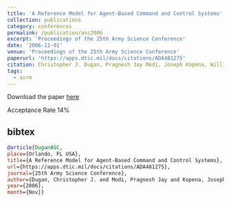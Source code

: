 ```yaml
---
title: 'A Reference Model for Agent-Based Command and Control Systems'
collection: publications
category: conferences
permalink: /publication/asc2006
excerpt: 'Proceedings of the 25th Army Science Conference'
date: '2006-11-01'
venue: 'Proceedings of the 25th Army Science Conference'
paperurl: 'https://apps.dtic.mil/docs/citations/ADA481275'
citation: Christopher J. Dugan, Pragnesh Jay Modi, Joseph Kopena, William M. Mongan, William C. Regli, Israel Mayk. A Reference Model for Agent-Based Command and Control Systems.  Proceedings of the 25th Army Science Conference 2006
tags: 
  - asrm
---
```


Download the paper [here](https://apps.dtic.mil/dtic/tr/fulltext/u2/a481275.pdf)

Acceptance Rate 14%

## bibtex
```bibtex
@article{DuganASC, 
place={Orlando, FL USA}, 
title={A Reference Model for Agent-Based Command and Control Systems}, 
url={https://apps.dtic.mil/docs/citations/ADA481275}, 
journal={25th Army Science Conference}, 
author={Dugan, Christopher J. and Modi, Pragnesh Jay and Kopena, Joseph and Mongan, William M. and Regli, William C. and Mayk, Israel}, 
year={2006}, 
month={Nov}}
```